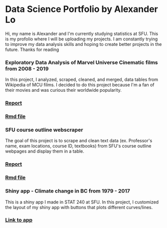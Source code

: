 # Data Science Portfolio by Alexander Lo

Hi, my name is Alexander and I'm currently studying statistics at SFU. This is my profolio where I will be uploading my projects. I am constantly trying to improve my data analysis skills and hoping to create better projects in the future. Thanks for reading

### Exploratory Data Analysis of Marvel Universe Cinematic films from 2008 - 2019
In this project, I analyzed, scraped, cleaned, and merged, data tables from Wikipedia of MCU films. I decided to do this project because I'm a fan of their movies and was curious their worldwide popularity.
### [Report](https://rpubs.com/alexlo97/499619)
### [Rmd file](https://github.com/alexlo97/Profolio/blob/master/Analysis%20of%20MCU%20films/Analysis_MCU.Rmd)

### SFU course outline webscraper 
The goal of this project is to scrape and clean text data (ex. Professor's name, exam locations, course ID, textbooks) from SFU's course outline webpages and display them in a table.
### [Report](http://rpubs.com/alexlo97/499396)
### [Rmd file](https://github.com/alexlo97/Profolio/blob/master/SFU_webscraper.Rmd)

### Shiny app - Climate change in BC from 1979 - 2017
This is a shiny app I made in STAT 240 at SFU. In this project, I customized the layout of my shiny app with buttons that plots different curves/lines.
### [Link to app](https://shiny.rcg.sfu.ca/u/ala148/shinyapp/)
